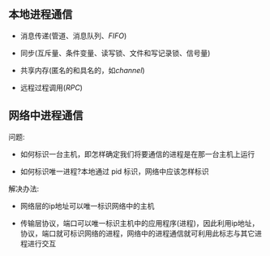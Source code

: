 <!--
 * @Description: 
 * @Version: 1.0
 * @Author: DaLao
 * @Email: dalao_li@163.com
 * @Date: 2021-01-23 14:51:38
 * @LastEditors: DaLao
 * @LastEditTime: 2021-12-28 00:06:44
-->

## 本地进程通信

- 消息传递(管道、消息队列、$FIFO$)
  
- 同步(互斥量、条件变量、读写锁、文件和写记录锁、信号量)
  
- 共享内存(匿名的和具名的，如$channel$)
  
- 远程过程调用($RPC$)

## 网络中进程通信

问题:

- 如何标识一台主机，即怎样确定我们将要通信的进程是在那一台主机上运行
  
- 如何标识唯一进程?本地通过 pid 标识，网络中应该怎样标识

解决办法:

- 网络层的ip地址可以唯一标识网络中的主机
  
- 传输层协议，端口可以唯一标识主机中的应用程序(进程)，因此利用ip地址，协议，端口就可标识网络的进程，网络中的进程通信就可利用此标志与其它进程进行交互



